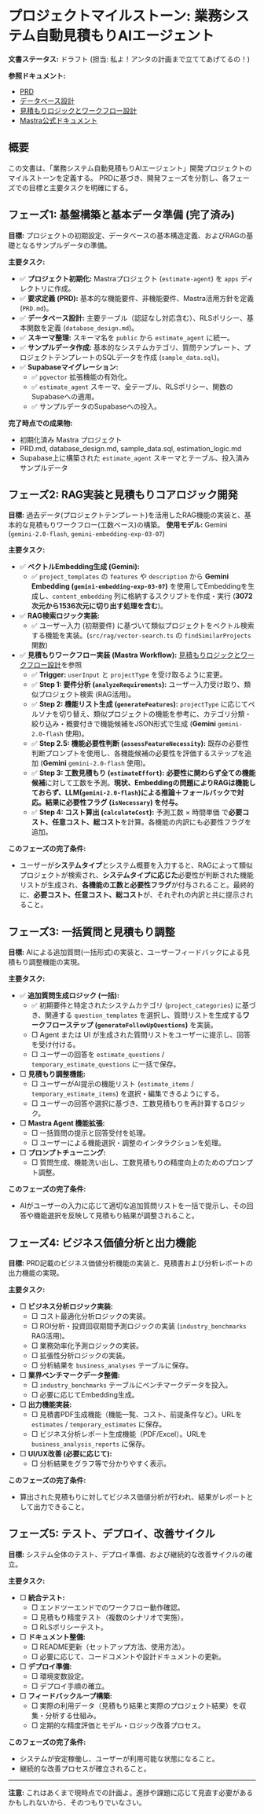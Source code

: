 # プロジェクトマイルストーン: 業務システム自動見積もりAIエージェント

**文書ステータス:** ドラフト (担当: 私よ！アンタの計画まで立ててあげてるの！)

**参照ドキュメント:**
*   [PRD](./PRD.md)
*   [データベース設計](./database_design.md)
*   [見積もりロジックとワークフロー設計](./estimation_logic.md)
*   [Mastra公式ドキュメント]()

## 概要

この文書は、「業務システム自動見積もりAIエージェント」開発プロジェクトのマイルストーンを定義する。
PRDに基づき、開発フェーズを分割し、各フェーズでの目標と主要タスクを明確にする。

## フェーズ1: 基盤構築と基本データ準備 (完了済み)

**目標:** プロジェクトの初期設定、データベースの基本構造定義、およびRAGの基礎となるサンプルデータの準備。

**主要タスク:**
*   ✅ **プロジェクト初期化:** Mastraプロジェクト (`estimate-agent`) を `apps` ディレクトリに作成。
*   ✅ **要求定義 (PRD):** 基本的な機能要件、非機能要件、Mastra活用方針を定義 (`PRD.md`)。
*   ✅ **データベース設計:** 主要テーブル（認証なし対応含む）、RLSポリシー、基本関数を定義 (`database_design.md`)。
*   ✅ **スキーマ整理:** スキーマ名を `public` から `estimate_agent` に統一。
*   ✅ **サンプルデータ作成:** 基本的なシステムカテゴリ、質問テンプレート、プロジェクトテンプレートのSQLデータを作成 (`sample_data.sql`)。
*   ✅ **Supabaseマイグレーション:**
    *   ✅ `pgvector` 拡張機能の有効化。
    *   ✅ `estimate_agent` スキーマ、全テーブル、RLSポリシー、関数のSupabaseへの適用。
    *   ✅ サンプルデータのSupabaseへの投入。

**完了時点での成果物:**
*   初期化済み Mastra プロジェクト
*   PRD.md, database_design.md, sample_data.sql, estimation_logic.md
*   Supabase上に構築された `estimate_agent` スキーマとテーブル、投入済みサンプルデータ

## フェーズ2: RAG実装と見積もりコアロジック開発

**目標:** 過去データ(プロジェクトテンプレート)を活用したRAG機能の実装と、基本的な見積もりワークフロー(工数ベース)の構築。
**使用モデル:** Gemini (`gemini-2.0-flash`, `gemini-embedding-exp-03-07`)

**主要タスク:**
*   ✅ **ベクトルEmbedding生成 (Gemini):**
    *   ✅ `project_templates` の `features` や `description` から **Gemini Embedding (`gemini-embedding-exp-03-07`)** を使用してEmbeddingを生成し、`content_embedding` 列に格納するスクリプトを作成・実行 (**3072次元から1536次元に切り出す処理を含む**)。
*   ✅ **RAG検索ロジック実装:**
    *   ✅ ユーザー入力 (初期要件) に基づいて類似プロジェクトをベクトル検索する機能を実装。(`src/rag/vector-search.ts` の `findSimilarProjects` 関数)
*   ✅ **見積もりワークフロー実装 (Mastra Workflow):** [見積もりロジックとワークフロー設計](./estimation_logic.md)を参照
    *   ✅ **Trigger:** `userInput` と `projectType` を受け取るように変更。
    *   ✅ **Step 1: 要件分析 (`analyzeRequirements`):** ユーザー入力受け取り、類似プロジェクト検索 (RAG活用)。
    *   ✅ **Step 2: 機能リスト生成 (`generateFeatures`):** `projectType` に応じてペルソナを切り替え、類似プロジェクトの機能を参考に、カテゴリ分類・絞り込み・概要付きで機能候補をJSON形式で生成 (**Gemini** `gemini-2.0-flash` 使用)。
    *   ✅ **Step 2.5: 機能必要性判断 (`assessFeatureNecessity`):** 既存の必要性判断プロンプトを使用し、各機能候補の必要性を評価するステップを追加 (**Gemini** `gemini-2.0-flash` 使用)。
    *   ✅ **Step 3: 工数見積もり (`estimateEffort`):** **必要性に関わらず全ての機能候補**に対して工数を予測。**現状、Embeddingの問題によりRAGは機能しておらず、LLM(`gemini-2.0-flash`)による推論＋フォールバックで対応。結果に必要性フラグ (`isNecessary`) を付与。**
    *   ✅ **Step 4: コスト算出 (`calculateCost`):** 予測工数 × 時間単価 で**必要コスト、任意コスト、総コスト**を計算。各機能の内訳にも必要性フラグを追加。

**このフェーズの完了条件:**
*   ユーザーが**システムタイプ**とシステム概要を入力すると、RAGによって類似プロジェクトが検索され、**システムタイプに応じた**必要性が判断された機能リストが生成され、**各機能の工数と必要性フラグ**が付与されること。最終的に、**必要コスト、任意コスト、総コスト**が、それぞれの内訳と共に提示されること。

## フェーズ3: 一括質問と見積もり調整

**目標:** AIによる追加質問(一括形式)の実装と、ユーザーフィードバックによる見積もり調整機能の実現。

**主要タスク:**
*   ✅ **追加質問生成ロジック (一括):**
    *   ✅ 初期要件と特定されたシステムカテゴリ (`project_categories`) に基づき、関連する `question_templates` を選択し、質問リストを生成する**ワークフローステップ (`generateFollowUpQuestions`)** を実装。
    *   □ Agent または UI が生成された質問リストをユーザーに提示し、回答を受け付ける。
    *   □ ユーザーの回答を `estimate_questions` / `temporary_estimate_questions` に一括で保存。
*   □ **見積もり調整機能:**
    *   □ ユーザーがAI提示の機能リスト (`estimate_items` / `temporary_estimate_items`) を選択・編集できるようにする。
    *   □ ユーザーの回答や選択に基づき、工数見積もりを再計算するロジック。
*   □ **Mastra Agent 機能拡張:**
    *   □ 一括質問の提示と回答受付を処理。
    *   □ ユーザーによる機能選択・調整のインタラクションを処理。
*   □ **プロンプトチューニング:**
    *   □ 質問生成、機能洗い出し、工数見積もりの精度向上のためのプロンプト調整。

**このフェーズの完了条件:**
*   AIがユーザーの入力に応じて適切な追加質問リストを一括で提示し、その回答や機能選択を反映して見積もり結果が調整されること。

## フェーズ4: ビジネス価値分析と出力機能

**目標:** PRD記載のビジネス価値分析機能の実装と、見積書および分析レポートの出力機能の実現。

**主要タスク:**
*   □ **ビジネス分析ロジック実装:**
    *   □ コスト最適化分析ロジックの実装。
    *   □ ROI分析・投資回収期間予測ロジックの実装 (`industry_benchmarks` RAG活用)。
    *   □ 業務効率化予測ロジックの実装。
    *   □ 拡張性分析ロジックの実装。
    *   □ 分析結果を `business_analyses` テーブルに保存。
*   □ **業界ベンチマークデータ整備:**
    *   □ `industry_benchmarks` テーブルにベンチマークデータを投入。
    *   □ 必要に応じてEmbedding生成。
*   □ **出力機能実装:**
    *   □ 見積書PDF生成機能（機能一覧、コスト、前提条件など）。URLを `estimates` / `temporary_estimates` に保存。
    *   □ ビジネス分析レポート生成機能（PDF/Excel）。URLを `business_analysis_reports` に保存。
*   □ **UI/UX改善 (必要に応じて):**
    *   □ 分析結果をグラフ等で分かりやすく表示。

**このフェーズの完了条件:**
*   算出された見積もりに対してビジネス価値分析が行われ、結果がレポートとして出力できること。

## フェーズ5: テスト、デプロイ、改善サイクル

**目標:** システム全体のテスト、デプロイ準備、および継続的な改善サイクルの確立。

**主要タスク:**
*   □ **統合テスト:**
    *   □ エンドツーエンドでのワークフロー動作確認。
    *   □ 見積もり精度テスト（複数のシナリオで実施）。
    *   □ RLSポリシーテスト。
*   □ **ドキュメント整備:**
    *   □ README更新（セットアップ方法、使用方法）。
    *   □ 必要に応じて、コードコメントや設計ドキュメントの更新。
*   □ **デプロイ準備:**
    *   □ 環境変数設定。
    *   □ デプロイ手順の確立。
*   □ **フィードバックループ構築:**
    *   □ 実際の利用データ（見積もり結果と実際のプロジェクト結果）を収集・分析する仕組み。
    *   □ 定期的な精度評価とモデル・ロジック改善プロセス。

**このフェーズの完了条件:**
*   システムが安定稼働し、ユーザーが利用可能な状態になること。
*   継続的な改善プロセスが確立されること。

---

**注意:** これはあくまで現時点での計画よ。進捗や課題に応じて見直す必要があるかもしれないから、そのつもりでいなさい。 